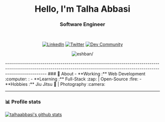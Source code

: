 <h1 align="center"> Hello, I'm Talha Abbasi </h1>

<h3 align="center">  Software Engineer </h3> <br>

<p align="center"> 
<a href="https://www.linkedin.com/in/talha-abbasi/"><img alt="LinkedIn" src="https://img.shields.io/badge/-Talha_Abbasi-blue?style=flat-square&logo=Linkedin&logoColor=white&link=https://www.linkedin.com/in/talha-abbasi/"></a>
<a href="https://twitter.com/talhaabbasi091"><img alt="Twitter" src="https://img.shields.io/badge/-talhaabbasi091-1ca0f1?style=flat-square&logo=twitter&logoColor=white&link=https://twitter.com/talhaabbasi091"></a>
<a href="https://dev.to/talhaabbasi"><img alt="Dev Community" src="https://img.shields.io/badge/-talhaabbasi-black?style=flat-square&logo=dev.to&logoColor=white&link=https://dev.to/talhaabbasi"></a>
</p>
<p align="center">
  <img src="https://komarev.com/ghpvc/?username=talhaabbasi&style=flat&color=blue" alt=eshban/> 
</p>
---------------------------------------------------------------------------------------------------------------------------------------------------------------------------------
### 🤔 About
-  **Working :**  Web Development :computer: : 
-  **Learning :** Full-Stack :zap: | Open-Source :fire:	
-  **Hobbies :** Jiu Jitsu 🥋 | Photography :camera:

---------------------------------------------------------------------------------------------------------------------------------------------------------------------------------

### 📊 Profile stats

[![talhaabbasi's github stats](https://github-readme-stats.vercel.app/api?username=talhaabbasi&show_icons=true&title_color=fff&icon_color=79ff97&text_color=9f9f9f&bg_color=151515)](https://github.com/talhaabbasi/github-readme-stats)

